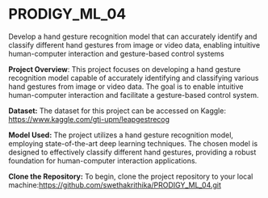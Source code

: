 # PRODIGY_ML_04
Develop a hand gesture recognition model that can accurately identify and classify different hand gestures from image or video data, enabling intuitive human-computer interaction and gesture-based control systems

**Project Overview**:
This project focuses on developing a hand gesture recognition model capable of accurately identifying and classifying various hand gestures from image or video data. The goal is to enable intuitive human-computer interaction and facilitate a gesture-based control system.

**Dataset:**
The dataset for this project can be accessed on Kaggle: https://www.kaggle.com/gti-upm/leapgestrecog

**Model Used:**
The project utilizes a hand gesture recognition model, employing state-of-the-art deep learning techniques. The chosen model is designed to effectively classify different hand gestures, providing a robust foundation for human-computer interaction applications.

**Clone the Repository:**
To begin, clone the project repository to your local machine:https://github.com/swethakrithika/PRODIGY_ML_04.git
